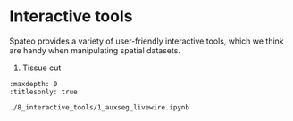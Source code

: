 # Interactive tools

Spateo provides a variety of user-friendly interactive tools, which we think are handy when manipulating spatial datasets.

1. Tissue cut
```{toctree}
:maxdepth: 0
:titlesonly: true

./8_interactive_tools/1_auxseg_livewire.ipynb
```
